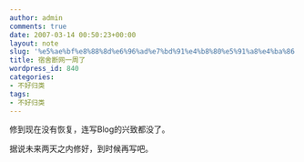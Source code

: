 ```yaml
---
author: admin
comments: true
date: 2007-03-14 00:50:23+00:00
layout: note
slug: '%e5%ae%bf%e8%88%8d%e6%96%ad%e7%bd%91%e4%b8%80%e5%91%a8%e4%ba%86'
title: 宿舍断网一周了
wordpress_id: 840
categories:
- 不好归类
tags:
- 不好归类
---
```


修到现在没有恢复，连写Blog的兴致都没了。

据说未来两天之内修好，到时候再写吧。
